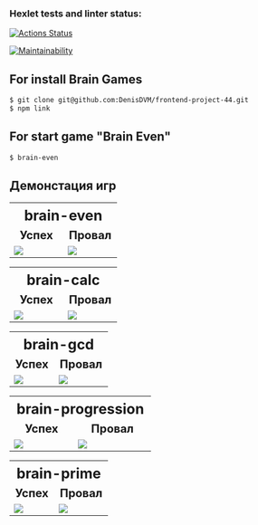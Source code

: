 ### Hexlet tests and linter status:
[![Actions Status](https://github.com/DenisDVM/frontend-project-44/workflows/hexlet-check/badge.svg)](https://github.com/nurad9689/frontend-project-44/actions)

[![Maintainability](https://api.codeclimate.com/v1/badges/0b514f26cff851a81948/maintainability)](https://codeclimate.com/github/DenisDVM/frontend-project-44/maintainability)

## For install Brain Games
```sh
$ git clone git@github.com:DenisDVM/frontend-project-44.git
$ npm link
```

## For start game "Brain Even"
```sh
$ brain-even
```
## Демонстация игр

<table style="width: 100%;">
    <tr>
        <th style="width: 100%;font-size: 25px;font-weight: bold;text-align: center;" colspan="2">brain-even</th>
    </tr>
    <tr>
        <td style="width: 50%;font-size: 20px;font-weight: bold;text-align: center;">Успех</td>
        <td style="width: 50%;font-size: 20px;font-weight: bold;text-align: center;">Провал</td>
    </tr>
    <tr>
        <td style="width: 50%;">
            <a href="https://asciinema.org/a/PfxC4On4CIeg0iz3efz5qRaZm" target="_blank"><img src="https://asciinema.org/a/PfxC4On4CIeg0iz3efz5qRaZm.svg" /></a>
        </td>
        <td style="width: 50%;">
            <a href="https://asciinema.org/a/W2x8Zid2ixibGrX2km82geNrn" target="_blank"><img src="https://asciinema.org/a/W2x8Zid2ixibGrX2km82geNrn.svg" /></a>
        </td>
    </tr>
</table>

<table style="width: 100%;">
    <tr>
        <th style="width: 100%;font-size: 25px;font-weight: bold;text-align: center;" colspan="2">brain-calc</th>
    </tr>
    <tr style="width: 50%;font-size: 20px;font-weight: bold;text-align: center;">
        <td>Успех</td>
        <td>Провал</td>
    </tr>
    <tr>
        <td style="width: 50%;">
            <a href="https://asciinema.org/a/YodEWGwCYxVU2tIp1CLpVRpHr" target="_blank"><img src="https://asciinema.org/a/YodEWGwCYxVU2tIp1CLpVRpHr.svg" /></a>
        </td>
        <td style="width: 50%;">
            <a href="https://asciinema.org/a/WYyAIfDviynfnlRr2eFRMALSw" target="_blank"><img src="https://asciinema.org/a/WYyAIfDviynfnlRr2eFRMALSw.svg" /></a>
        </td>
    </tr>
</table>

<table style="width: 100%;">
    <tr>
        <th style="width: 100%;font-size: 25px;font-weight: bold;text-align: center;" colspan="2">brain-gcd</th>
    </tr>
    <tr style="width: 50%;font-size: 20px;font-weight: bold;text-align: center;">
        <td>Успех</td>
        <td>Провал</td>
    </tr>
    <tr>
        <td>
            <a href="https://asciinema.org/a/Zs25cMOjyjTOc1Br6O3XQMDLD" target="_blank"><img src="https://asciinema.org/a/Zs25cMOjyjTOc1Br6O3XQMDLD.svg" /></a>
        </td>
        <td>
            <a href="https://asciinema.org/a/uCiGTmdVqskMZ8FhqUnySp6gL" target="_blank"><img src="https://asciinema.org/a/uCiGTmdVqskMZ8FhqUnySp6gL.svg" /></a>
        </td>
    </tr>
</table>

<table style="width: 100%;">
    <tr>
        <th style="width: 100%;font-size: 25px;font-weight: bold;text-align: center;" colspan="2">brain-progression</th>
    </tr>
    <tr style="width: 50%;font-size: 20px;font-weight: bold;text-align: center;">
        <td>Успех</td>
        <td>Провал</td>
    </tr>
    <tr>
        <td>
            <a href="https://asciinema.org/a/5McvTwW3Qr4jXq284JNYF3BzH" target="_blank"><img src="https://asciinema.org/a/5McvTwW3Qr4jXq284JNYF3BzH.svg" /></a>
        </td>
        <td>
            <a href="https://asciinema.org/a/MaNoMnCwx5Fe4nO0L8RLPf9LJ" target="_blank"><img src="https://asciinema.org/a/MaNoMnCwx5Fe4nO0L8RLPf9LJ.svg" /></a>
        </td>
    </tr>
</table>

<table style="width: 100%;">
    <tr>
        <th style="width: 100%;font-size: 25px;font-weight: bold;text-align: center;" colspan="2">brain-prime</th>
    </tr>
    <tr style="width: 50%;font-size: 20px;font-weight: bold;text-align: center;">
        <td>Успех</td>
        <td>Провал</td>
    </tr>
    <tr>
        <td>
            <a href="https://asciinema.org/a/WqGx6rcBgT71h6TnRlLZK5c72" target="_blank"><img src="https://asciinema.org/a/WqGx6rcBgT71h6TnRlLZK5c72.svg" /></a>
        </td>
        <td>
            <a href="https://asciinema.org/a/LGYu8fCCzoEzSVfKV3CB9Xu6g" target="_blank"><img src="https://asciinema.org/a/LGYu8fCCzoEzSVfKV3CB9Xu6g.svg" /></a>
        </td>
    </tr>
</table>

